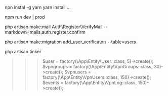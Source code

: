 npn instal -g yarn
yarn install ...

npm run dev | prod

php artisan make:mail Auth\Register\VerifyMail --markdown=mails.auth.register.confirm

php artisan make:migration add_user_verificaton --table=users

php artisan tinker
>>> $user = factory(\App\Entity\User::class, 5)->create();
>>> $vpngroups = factory(\App\Entity\VpnGroups::class, 30)->create();
>>> $vpnusers = factory(\App\Entity\VpnUsers::class, 150)->create();
>>> $events = factory(\App\Entity\VpnLog::class, 150)->create();
